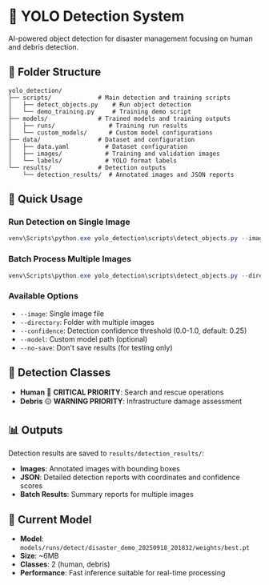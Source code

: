 # 🤖 YOLO Detection System

AI-powered object detection for disaster management focusing on human and debris detection.

## 📁 Folder Structure

```
yolo_detection/
├── scripts/             # Main detection and training scripts
│   ├── detect_objects.py    # Run object detection
│   └── demo_training.py     # Training demo script
├── models/              # Trained models and training outputs
│   ├── runs/               # Training run results
│   └── custom_models/      # Custom model configurations
├── data/                # Dataset and configuration
│   ├── data.yaml          # Dataset configuration
│   ├── images/            # Training and validation images
│   └── labels/            # YOLO format labels
└── results/             # Detection outputs
    └── detection_results/  # Annotated images and JSON reports
```

## 🚀 Quick Usage

### Run Detection on Single Image
```powershell
venv\Scripts\python.exe yolo_detection\scripts\detect_objects.py --image path\to\image.jpg --confidence 0.25
```

### Batch Process Multiple Images
```powershell
venv\Scripts\python.exe yolo_detection\scripts\detect_objects.py --directory path\to\images\folder --confidence 0.25
```

### Available Options
- `--image`: Single image file
- `--directory`: Folder with multiple images  
- `--confidence`: Detection confidence threshold (0.0-1.0, default: 0.25)
- `--model`: Custom model path (optional)
- `--no-save`: Don't save results (for testing only)

## 🎯 Detection Classes

- **Human** 🔴 **CRITICAL PRIORITY**: Search and rescue operations
- **Debris** 🟡 **WARNING PRIORITY**: Infrastructure damage assessment

## 📊 Outputs

Detection results are saved to `results/detection_results/`:
- **Images**: Annotated images with bounding boxes
- **JSON**: Detailed detection reports with coordinates and confidence scores
- **Batch Results**: Summary reports for multiple images

## 🔧 Current Model

- **Model**: `models/runs/detect/disaster_demo_20250918_201832/weights/best.pt`
- **Size**: ~6MB
- **Classes**: 2 (human, debris)
- **Performance**: Fast inference suitable for real-time processing